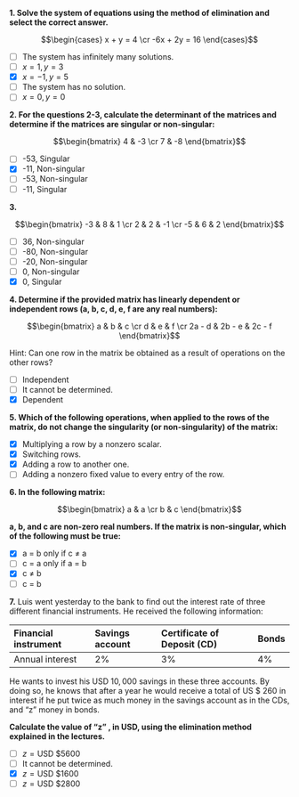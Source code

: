 **1. Solve the system of equations using the method of elimination and select the correct answer.**

$$\begin{cases} x + y = 4 \cr -6x + 2y = 16 \end{cases}$$

- [ ] The system has infinitely many solutions.
- [ ] $x = 1, y = 3$
- [x] $x = -1, y = 5$
- [ ] The system has no solution.
- [ ] $x = 0, y = 0$

**2. For the questions 2-3, calculate the determinant of the matrices and determine if the matrices are singular or non-singular:**

$$\begin{bmatrix} 4 & -3 \cr 7 & -8 \end{bmatrix}$$

- [ ] -53, Singular
- [x] -11, Non-singular
- [ ] -53, Non-singular
- [ ] -11, Singular

**3.**

$$\begin{bmatrix} -3 & 8 & 1 \cr 2 & 2 & -1 \cr -5 & 6 & 2 \end{bmatrix}$$

- [ ] 36, Non-singular
- [ ] -80, Non-singular
- [ ] -20, Non-singular
- [ ] 0, Non-singular
- [x] 0, Singular

**4. Determine if the provided matrix has linearly dependent or independent rows (a, b, c, d, e, f are any real numbers):**

$$\begin{bmatrix} a & b & c \cr d & e & f \cr 2a - d & 2b - e & 2c - f \end{bmatrix}$$

Hint: Can one row in the matrix be obtained as a result of operations on the other rows?
- [ ] Independent
- [ ] It cannot be determined.
- [x] Dependent

**5. Which of the following operations, when applied to the rows of the matrix, do not change the singularity (or non-singularity) of the matrix:**
- [x] Multiplying a row by a nonzero scalar.
- [x] Switching rows.
- [x] Adding a row to another one. 
- [ ] Adding a nonzero fixed value to every entry of the row.

**6. In the following matrix:**

$$\begin{bmatrix} a & a \cr b & c \end{bmatrix}$$

**a, b, and c are non-zero real numbers. If the matrix is non-singular, which of the following must be true:**
- [x] a = b only if c ≠ a 
- [ ] c = a only if a = b
- [x] c ≠ b
- [ ] c = b

**7.** Luis went yesterday to the bank to find out the interest rate of three different financial instruments. He received the following information:

| Financial instrument | Savings account | Certificate of Deposit (CD) | Bonds |
| :--- | :--- | :--- | :--- |
| Annual interest | 2% | 3% | 4% |

He wants to invest his USD $10,000$ savings in these three accounts. By doing so, he knows that after a year he would receive a total of US $ 260 in interest if he put twice as much money in the savings account as in the CDs, and “z” money in bonds.

**Calculate the value of “z” , in USD, using the elimination method explained in the lectures.**
- [ ] $z = \text{USD}$ $5600
- [ ] It cannot be determined.
- [x] $z = \text{USD}$ $1600
- [ ] $z = \text{USD}$ $2800
